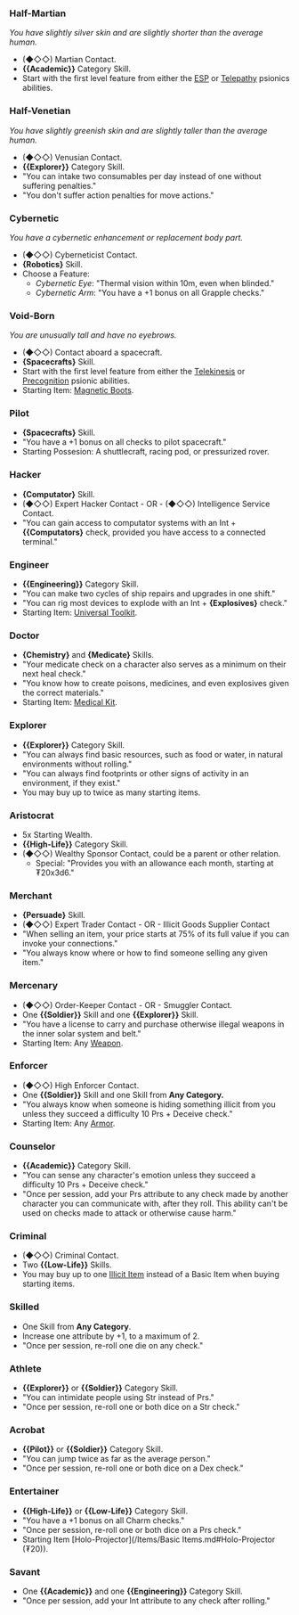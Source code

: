 ### Half-Martian
_You have slightly silver skin and are slightly shorter than the average human._
- (◆◇◇) Martian Contact.
- **{{Academic}}** Category Skill.
- Start with the first level feature from either the [ESP](./Psionics.md#ESP) or [Telepathy](./Psionics.md#Telepathy) psionics abilities.
### Half-Venetian
_You have slightly greenish skin and are slightly taller than the average human._
- (◆◇◇) Venusian Contact.
- **{{Explorer}}** Category Skill.
- "You can intake two consumables per day instead of one without suffering penalties."
- "You don't suffer action penalties for move actions."
### Cybernetic
_You have a cybernetic enhancement or replacement body part._
- (◆◇◇) Cyberneticist Contact.
- **{Robotics}** Skill.
- Choose a Feature:
    - _Cybernetic Eye_: "Thermal vision within 10m, even when blinded."
    - _Cybernetic Arm_: "You have a +1 bonus on all Grapple checks."
### Void-Born
_You are unusually tall and have no eyebrows._
- (◆◇◇) Contact aboard a spacecraft.
- **{Spacecrafts}** Skill.
- Start with the first level feature from either the [Telekinesis](./Psionics.md#Precognition) or [Precognition](./Psionics.md#Precognition) psionic abilities.
- Starting Item: [Magnetic Boots](../Items/Basic%20Items.md).
### Pilot
- **{Spacecrafts}** Skill.
- "You have a +1 bonus on all checks to pilot spacecraft."
- Starting Possesion: A shuttlecraft, racing pod, or pressurized rover.
### Hacker
- **{Computator}** Skill.
- (◆◇◇) Expert Hacker Contact - OR - (◆◇◇) Intelligence Service Contact.
- "You can gain access to computator systems with an Int + **{{Computators}** check, provided you have access to a connected terminal."
### Engineer
- **{{Engineering}}** Category Skill.
- "You can make two cycles of ship repairs and upgrades in one shift."
- "You can rig most devices to explode with an Int + **{Explosives}** check."
- Starting Item: [Universal Toolkit](../Items/Basic%20Items.md).
### Doctor
- **{Chemistry}** and **{Medicate}** Skills.
- "Your medicate check on a character also serves as a minimum on their next heal check."
- "You know how to create poisons, medicines, and even explosives given the correct materials."
- Starting Item: [Medical Kit](../Items/Basic%20Items.md).
### Explorer
- **{{Explorer}}** Category Skill.
- "You can always find basic resources, such as food or water, in natural environments without rolling."
- "You can always find footprints or other signs of activity in an environment, if they exist."
- You may buy up to twice as many starting items.
### Aristocrat
- 5x Starting Wealth.
- **{{High-Life}}** Category Skill.
- (◆◇◇) Wealthy Sponsor Contact, could be a parent or other relation.
    - Special: "Provides you with an allowance each month, starting at ₮20x3d6."
### Merchant
- **{Persuade}** Skill.
- (◆◇◇) Expert Trader Contact - OR - Illicit Goods Supplier Contact
- "When selling an item, your price starts at 75% of its full value if you can invoke your connections."
- "You always know where or how to find someone selling any given item."
### Mercenary
- (◆◇◇) Order-Keeper Contact - OR - Smuggler Contact.
- One **{{Soldier}}** Skill and one **{{Explorer}}** Skill.
- "You have a license to carry and purchase otherwise illegal weapons in the inner solar system and belt."
- Starting Item: Any [Weapon](../Items/Weapons.md).
### Enforcer
- (◆◇◇) High Enforcer Contact.
- One **{{Soldier}}** Skill and one Skill from **Any Category.**
- "You always know when someone is hiding something illicit from you unless they succeed a difficulty 10 Prs + Deceive check."
- Starting Item: Any [Armor](../Items/Armors.md).
### Counselor
- **{{Academic}}** Category Skill.
- "You can sense any character's emotion unless they succeed a difficulty 10 Prs + Deceive check."
- "Once per session, add your Prs attribute to any check made by another character you can communicate with, after they roll. This ability can't be used on checks made to attack or otherwise cause harm."
### Criminal
- (◆◇◇) Criminal Contact.
- Two **{{Low-Life}}** Skills.
- You may buy up to one [Illicit Item](/Items/Illicit%20Items.md) instead of a Basic Item when buying starting items.
### Skilled
- One Skill from **Any Category**.
- Increase one attribute by +1, to a maximum of 2.
- "Once per session, re-roll one die on any check."
### Athlete
- **{{Explorer}}** or **{{Soldier}}** Category Skill.
- "You can intimidate people using Str instead of Prs."
- "Once per session, re-roll one or both dice on a Str check."
### Acrobat
- **{{Pilot}}** or **{{Soldier}}** Category Skill.
- "You can jump twice as far as the average person."
- "Once per session, re-roll one or both dice on a Dex check."
### Entertainer
- **{{High-Life}}** or **{{Low-Life}}** Category Skill.
- "You have a +1 bonus on all Charm checks."
- "Once per session, re-roll one or both dice on a Prs check."
- Starting Item [Holo-Projector](/Items/Basic Items.md#Holo-Projector (₮20)).
### Savant
- One **{{Academic}}** and one **{{Engineering}}** Category Skill.
- "Once per session, add your Int attribute to any check after rolling."
